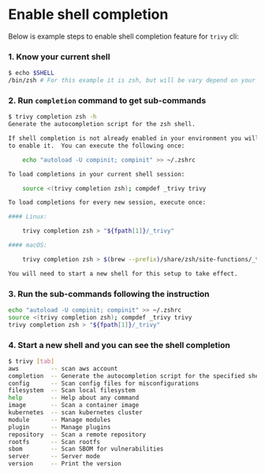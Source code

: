 # Enable shell completion

Below is example steps to enable shell completion feature for `trivy` cli:

### 1. Know your current shell

```bash
$ echo $SHELL
/bin/zsh # For this example it is zsh, but will be vary depend on your $SHELL, maybe /bin/bash or /bin/fish
```

### 2. Run `completion` command to get sub-commands

``` bash
$ trivy completion zsh -h
Generate the autocompletion script for the zsh shell.

If shell completion is not already enabled in your environment you will need
to enable it.  You can execute the following once:

	echo "autoload -U compinit; compinit" >> ~/.zshrc

To load completions in your current shell session:

	source <(trivy completion zsh); compdef _trivy trivy

To load completions for every new session, execute once:

#### Linux:

	trivy completion zsh > "${fpath[1]}/_trivy"

#### macOS:

	trivy completion zsh > $(brew --prefix)/share/zsh/site-functions/_trivy

You will need to start a new shell for this setup to take effect.
```

### 3. Run the sub-commands following the instruction

```bash
echo "autoload -U compinit; compinit" >> ~/.zshrc
source <(trivy completion zsh); compdef _trivy trivy
trivy completion zsh > "${fpath[1]}/_trivy"
```

### 4. Start a new shell and you can see the shell completion

```bash
$ trivy [tab]
aws         -- scan aws account
completion  -- Generate the autocompletion script for the specified shell
config      -- Scan config files for misconfigurations
filesystem  -- Scan local filesystem
help        -- Help about any command
image       -- Scan a container image
kubernetes  -- scan kubernetes cluster
module      -- Manage modules
plugin      -- Manage plugins
repository  -- Scan a remote repository
rootfs      -- Scan rootfs
sbom        -- Scan SBOM for vulnerabilities
server      -- Server mode
version     -- Print the version
```
